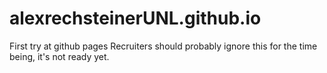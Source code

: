 # alexrechsteinerUNL.github.io
First try at github pages
Recruiters should probably ignore this for the time being, it's not ready yet.
